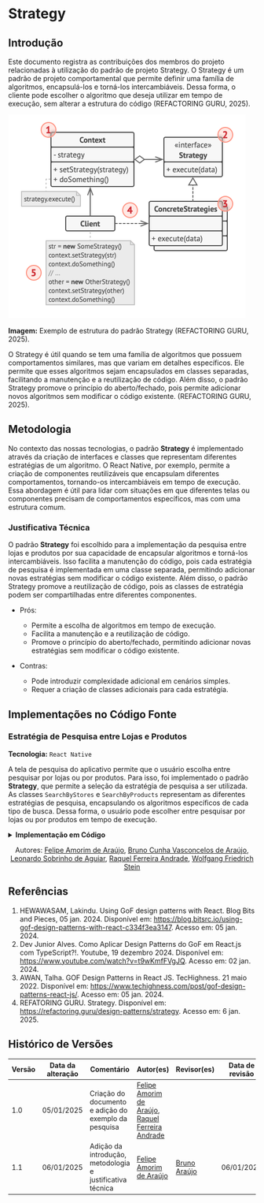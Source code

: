 # Strategy

## Introdução

Este documento registra as contribuições dos membros do projeto relacionadas à utilização do padrão de projeto Strategy. O Strategy é um padrão de projeto comportamental que permite definir uma família de algoritmos, encapsulá-los e torná-los intercambiáveis. Dessa forma, o cliente pode escolher o algoritmo que deseja utilizar em tempo de execução, sem alterar a estrutura do código (REFACTORING GURU, 2025).

![estrutura-strategy](assets/exemplo-strategy.png)

**Imagem:** Exemplo de estrutura do padrão Strategy (REFACTORING GURU, 2025).

O Strategy é útil quando se tem uma família de algoritmos que possuem comportamentos similares, mas que variam em detalhes específicos. Ele permite que esses algoritmos sejam encapsulados em classes separadas, facilitando a manutenção e a reutilização de código. Além disso, o padrão Strategy promove o princípio do aberto/fechado, pois permite adicionar novos algoritmos sem modificar o código existente. (REFACTORING GURU, 2025).

## Metodologia

No contexto das nossas tecnologias, o padrão **Strategy** é implementado através da criação de interfaces e classes que representam diferentes estratégias de um algoritmo. O React Native, por exemplo, permite a criação de componentes reutilizáveis que encapsulam diferentes comportamentos, tornando-os intercambiáveis em tempo de execução. Essa abordagem é útil para lidar com situações em que diferentes telas ou componentes precisam de comportamentos específicos, mas com uma estrutura comum.

### Justificativa Técnica

O padrão **Strategy** foi escolhido para a implementação da pesquisa entre lojas e produtos por sua capacidade de encapsular algoritmos e torná-los intercambiáveis. Isso facilita a manutenção do código, pois cada estratégia de pesquisa é implementada em uma classe separada, permitindo adicionar novas estratégias sem modificar o código existente. Além disso, o padrão Strategy promove a reutilização de código, pois as classes de estratégia podem ser compartilhadas entre diferentes componentes.

- Prós:
  - Permite a escolha de algoritmos em tempo de execução.
  - Facilita a manutenção e a reutilização de código.
  - Promove o princípio do aberto/fechado, permitindo adicionar novas estratégias sem modificar o código existente.

- Contras:
  - Pode introduzir complexidade adicional em cenários simples.
  - Requer a criação de classes adicionais para cada estratégia.

<!-- Explique como as decisões foram tomadas, as ferramentas utilizadas, e justifique escolhas arquiteturais.

- **Processo de Trabalho**: Descrição do método utilizado pela equipe (ex.: Scrum, Kanban).
- **Ferramentas Utilizadas**: Ferramentas empregadas na criação deste artefato (ex.: LucidChart, GitHub).
- **Justificativa**: Razões para as escolhas metodológicas e tecnológicas. -->

## Implementações no Código Fonte

<!-- Descreva como o padrão foi implementado no projeto, incluindo código e diagramas. -->

### Estratégia de Pesquisa entre Lojas e Produtos

**Tecnologia:** `React Native`

A tela de pesquisa do aplicativo permite que o usuário escolha entre pesquisar por lojas ou por produtos. Para isso, foi implementado o padrão **Strategy**, que permite a seleção da estratégia de pesquisa a ser utilizada. As classes `SearchByStores` e `SearchByProducts` representam as diferentes estratégias de pesquisa, encapsulando os algoritmos específicos de cada tipo de busca. Dessa forma, o usuário pode escolher entre pesquisar por lojas ou por produtos em tempo de execução.

<details>
<summary><b>Implementação em Código</b></summary>

**Implementação na [searchStrategies.tsx](https://github.com/UnBArqDsw2024-2/2024.2_G7_Entrega_Entrega_03/blob/19-us09/src/HungryHub.2024.2-Front/hungryhub/src/interfaces/searchStrategies.tsx)**:

![search-strategies](./assets/searchStrategy.png)

**Utilização na tela de pesquisa [search.tsx](https://github.com/UnBArqDsw2024-2/2024.2_G7_Entrega_Entrega_03/blob/19-us09/src/HungryHub.2024.2-Front/hungryhub/src/app/(auth)/(tabs)/search.tsx)**:

![search-strategies-implementacao](./assets/search-strategy-implementacao.png)

</details>

<center>

Autores: [Felipe Amorim de Araújo](https://github.com/lipeaaraujo), [Bruno Cunha Vasconcelos de Araújo](https://github.com/brunocva), [Leonardo Sobrinho de Aguiar](https://github.com/Leonardo0o0), [Raquel Ferreira Andrade](https://github.com/raquel-andrade), [Wolfgang Friedrich Stein](https://github.com/Wolffstein)

</center>

## Referências

1. HEWAWASAM, Lakindu. Using GoF design patterns with React. Blog Bits and Pieces, 05 jan. 2024. Disponível em: https://blog.bitsrc.io/using-gof-design-patterns-with-react-c334f3ea3147. Acesso em: 05 jan. 2024.
2. Dev Junior Alves. Como Aplicar Design Patterns do GoF em React.js com TypeScript?!. Youtube, 19 dezembro 2024. Disponível em: https://www.youtube.com/watch?v=t9wKmfFVgJQ. Acesso em: 02 jan. 2024.
3. AWAN, Talha. GOF Design Patterns in React JS. TecHighness. 21 maio 2022. Disponível em: https://www.techighness.com/post/gof-design-patterns-react-js/. Acesso em: 05 jan. 2024.
4. REFATORING GURU. Strategy. Disponível em: https://refactoring.guru/design-patterns/strategy. Acesso em: 6 jan. 2025.

## Histórico de Versões

| Versão | Data da alteração | Comentário | Autor(es) | Revisor(es) | Data de revisão |
|--------|-----------|-----------|-----------|-------------|-------------|
| 1.0 | 05/01/2025 | Criação do documento e adição do exemplo da pesquisa | [Felipe Amorim de Araújo](https://github.com/lipeaaraujo), [Raquel Ferreira Andrade](https://github.com/raquel-andrade) |  |  |
| 1.1 | 06/01/2025 | Adição da introdução, metodologia e justificativa técnica | [Felipe Amorim de Araújo](https://github.com/lipeaaraujo) | [Bruno Araújo](https://github.com/brunocva) | 06/01/2025 |